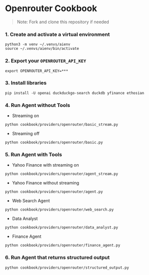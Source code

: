 # Openrouter Cookbook

> Note: Fork and clone this repository if needed

### 1. Create and activate a virtual environment

```shell
python3 -m venv ~/.venvs/aienv
source ~/.venvs/aienv/bin/activate
```

### 2. Export your `OPENROUTER_API_KEY`

```shell
export OPENROUTER_API_KEY=***
```

### 3. Install libraries

```shell
pip install -U openai duckduckgo-search duckdb yfinance ethosian
```

### 4. Run Agent without Tools

- Streaming on

```shell
python cookbook/providers/openrouter/basic_stream.py
```

- Streaming off

```shell
python cookbook/providers/openrouter/basic.py
```

### 5. Run Agent with Tools

- Yahoo Finance with streaming on

```shell
python cookbook/providers/openrouter/agent_stream.py
```

- Yahoo Finance without streaming

```shell
python cookbook/providers/openrouter/agent.py
```

- Web Search Agent

```shell
python cookbook/providers/openrouter/web_search.py
```

- Data Analyst

```shell
python cookbook/providers/openrouter/data_analyst.py
```

- Finance Agent

```shell
python cookbook/providers/openrouter/finance_agent.py
```

### 6. Run Agent that returns structured output

```shell
python cookbook/providers/openrouter/structured_output.py
```


